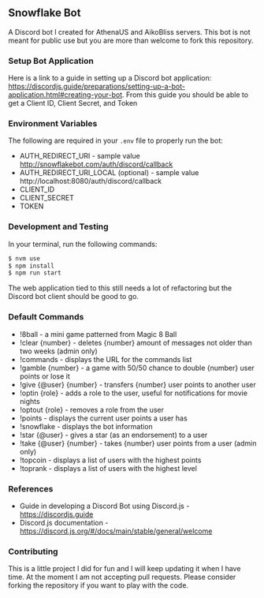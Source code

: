 ## Snowflake Bot
A Discord bot I created for AthenaUS and AikoBliss servers. This bot is not meant for public use but you are more than welcome to fork this repository.

### Setup Bot Application
Here is a link to a guide in setting up a Discord bot application: https://discordjs.guide/preparations/setting-up-a-bot-application.html#creating-your-bot. From this guide you should be able to get a Client ID, Client Secret, and Token

### Environment Variables
The following are required in your `.env` file to properly run the bot:
* AUTH_REDIRECT_URI - sample value http://snowflakebot.com/auth/discord/callback
* AUTH_REDIRECT_URI_LOCAL (optional) - sample value http://localhost:8080/auth/discord/callback
* CLIENT_ID
* CLIENT_SECRET
* TOKEN

### Development and Testing
In your terminal, run the following commands:
```sh
$ nvm use
$ npm install
$ npm run start
```
The web application tied to this still needs a lot of refactoring but the Discord bot client should be good to go.

### Default Commands
* !8ball - a mini game patterned from Magic 8 Ball
* !clear {number} - deletes {number} amount of messages not older than two weeks (admin only)
* !commands - displays the URL for the commands list
* !gamble {number} - a game with 50/50 chance to double {number} user points or lose it
* !give {@user} {number} - transfers {number} user points to another user
* !optin {role} - adds a role to the user, useful for notifications for movie nights
* !optout {role} - removes a role from the user
* !points - displays the current user points a user has
* !snowflake - displays the bot information
* !star {@user} - gives a star (as an endorsement) to a user
* !take {@user} {number} - takes {number} user points from a user (admin only)
* !topcoin - displays a list of users with the highest points
* !toprank - displays a list of users with the highest level

### References
* Guide in developing a Discord Bot using Discord.js - https://discordjs.guide
* Discord.js documentation - https://discord.js.org/#/docs/main/stable/general/welcome

### Contributing
This is a little project I did for fun and I will keep updating it when I have time. At the moment I am not accepting pull requests. Please consider forking the repository if you want to play with the code.
